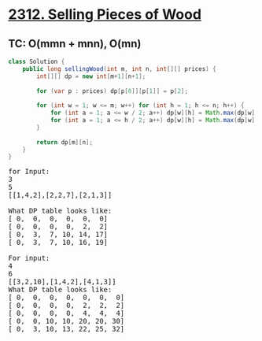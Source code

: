 # [2312. Selling Pieces of Wood](https://leetcode.com/problems/selling-pieces-of-wood/)

## TC: O(mmn + mnn), O(mn)
```java
class Solution {
    public long sellingWood(int m, int n, int[][] prices) {
        int[][] dp = new int[m+1][n+1];
        
        for (var p : prices) dp[p[0]][p[1]] = p[2];
        
        for (int w = 1; w <= m; w++) for (int h = 1; h <= n; h++) {
            for (int a = 1; a <= w / 2; a++) dp[w][h] = Math.max(dp[w][h], dp[a][h] + dp[w-a][h]);
            for (int a = 1; a <= h / 2; a++) dp[w][h] = Math.max(dp[w][h], dp[w][a] + dp[w][h-a]);
        }
        
        return dp[m][n];
    }
}
```
<pre>
for Input:
3
5
[[1,4,2],[2,2,7],[2,1,3]]

What DP table looks like:
[ 0,  0,  0,  0,  0,  0]
[ 0,  0,  0,  0,  2,  2]
[ 0,  3,  7, 10, 14, 17]
[ 0,  3,  7, 10, 16, 19]

For input:
4
6
[[3,2,10],[1,4,2],[4,1,3]]
What DP table looks like:
[ 0,  0,  0,  0,  0,  0,  0]
[ 0,  0,  0,  0,  2,  2,  2]
[ 0,  0,  0,  0,  4,  4,  4]
[ 0,  0, 10, 10, 20, 20, 30]
[ 0,  3, 10, 13, 22, 25, 32]
</pre>